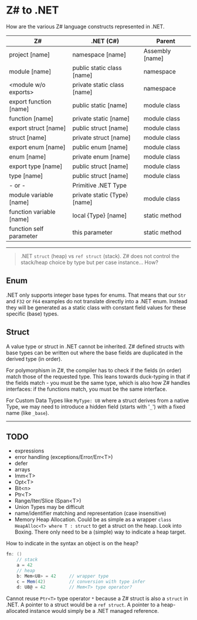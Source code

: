 
# Z\# to .NET

How are the various Z# language constructs represented in .NET.

Z# | .NET (C#) | Parent
--|--|--
project [name] | namespace [name] | Assembly [name]
module [name] | public static class [name] | namespace
\<module w/o exports> | private static class [name] | namespace
export function [name] | public static [name] | module class
function [name] | private static [name] | module class
export struct [name] | public struct [name] | module class
struct [name] | private struct [name] | module class
export enum [name] | public enum [name] | module class
enum [name] | private enum [name] | module class
export type [name] | public struct [name] | module class
type [name] | public struct [name] | module class
 \- or - | Primitive .NET Type |
module variable [name] | private static {Type} [name] | module class
function variable [name] | local {Type} [name] | static method
function self parameter | this parameter | static method

---

> .NET `struct` (heap) vs `ref struct` (stack). Z# does not control the stack/heap choice by type but per case instance... How?

## Enum

.NET only supports integer base types for enums. That means that our `Str` and `F32` or `F64` examples do not translate directly into a .NET enum. Instead they will be generated as a static class with constant field values for these specific (base) types.

## Struct

A value type or struct in .NET cannot be inherited. Z# defined structs with base types can be written out where the base fields are duplicated in the derived type (in order).

For polymorphism in Z#, the compiler has to check if the fields (in order) match those of the requested type. This leans towards duck-typing in that if the fields match - you must be the same type, which is also how Z# handles interfaces: if the functions match, you must be the same interface.

For Custom Data Types like `MyType: U8` where a struct derives from a native Type, we may need to introduce a hidden field (starts with '`_`') with a fixed name (like `_base`).

---

## TODO

- expressions
- error handling (exceptions/Error/Err\<T>)
- defer
- arrays
- Imm\<T>
- Opt\<T>
- Bit\<n>
- Ptr\<T>
- Range/Iter/Slice (Span\<T>)
- Union Types may be difficult
- name/identifier matching and representation (case insensitive)
- Memory Heap Allocation. Could be as simple as a wrapper `class HeapAlloc<T> where T : struct` to get a struct on the heap. Look into Boxing. There only need to be a (simple) way to indicate a heap target.

How to indicate in the syntax an object is on the heap?

```csharp
fn: ()
    // stack
    a = 42
    // heap
    b: Mem<U8> = 42     // wrapper type
    c = Mem(42)         // conversion with type infer
    d: U8@ = 42         // Mem<T> type operator?
```

Cannot reuse `Ptr<T>` type operator `*` because a Z# struct is also a `struct` in .NET. A pointer to a struct would be a `ref struct`. A pointer to a heap-allocated instance would simply be a .NET managed reference.
